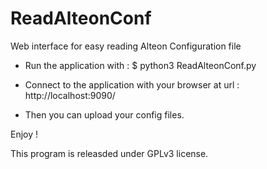 # ReadAlteonConf


Web interface for easy reading Alteon Configuration file

* Run the application with :
 $ python3 ReadAlteonConf.py

* Connect to the application with your browser at url :
 http://localhost:9090/

* Then you can upload your config files.


Enjoy !

This program is releasded under GPLv3 license.
